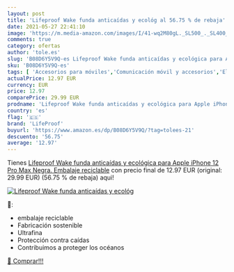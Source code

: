```yaml
---
layout: post
title: 'Lifeproof Wake funda anticaídas y ecológ al 56.75 % de rebaja'
date: 2021-05-27 22:41:10
image: 'https://m.media-amazon.com/images/I/41-wq2M80gL._SL500_._SL400_.jpg'
comments: true
category: ofertas
author: 'tole.es'
slug: 'B08D6Y5V9Q-es Lifeproof Wake funda anticaídas y ecológica para Apple...'
sku: 'B08D6Y5V9Q-es'
tags: [ 'Accesorios para móviles','Comunicación móvil y accesorios','Electrónica','Fundas cartucheras para móviles','Fundas y carcasas para teléfonos móviles','apple','iphone','lifeproof', ]
actualPrice: 12.97 EUR
currency: EUR
price: 12.97
comparePrice: 29.99 EUR
prodname: 'Lifeproof Wake funda anticaídas y ecológica para Apple iPhone 12 Pro Max Negra. Embalaje reciclable'
country: 'es'
flag: '🇪🇸'
brand: 'LifeProof'
buyurl: 'https://www.amazon.es/dp/B08D6Y5V9Q/?tag=tolees-21'
descuento: '56.75'
average: '12.97'
---
```


Tienes [Lifeproof Wake funda anticaídas y ecológica para Apple iPhone 12 Pro Max Negra. Embalaje reciclable](https://www.amazon.es/dp/B08D6Y5V9Q/?tag=tolees-21) con precio final de  12.97 EUR (original: 29.99 EUR) (56.75 %  de rebaja) aqui!

[![Lifeproof Wake funda anticaídas y ecológ](https://m.media-amazon.com/images/I/41-wq2M80gL._SL500_._SL400_.jpg)](https://www.amazon.es/dp/B08D6Y5V9Q/?tag=tolees-21)

🔎:

- embalaje reciclable
- Fabricación sostenible
- Ultrafina
- Protección contra caídas
- Contribuimos a proteger los océanos

[🛒 Comprar!!!](https://www.amazon.es/dp/B08D6Y5V9Q/?tag=tolees-21)
